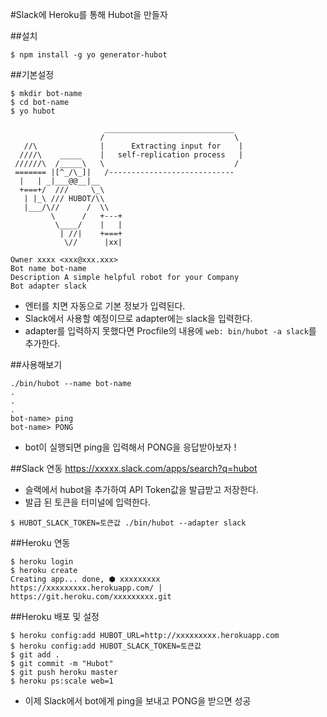 #Slack에 Heroku를 통해 Hubot을 만들자

##설치
```
$ npm install -g yo generator-hubot
```

##기본설정
```
$ mkdir bot-name
$ cd bot-name
$ yo hubot

                     _____________________________  
                    /                             \ 
   //\              |      Extracting input for    |
  ////\    _____    |   self-replication process   |
 //////\  /_____\   \                             / 
 ======= |[^_/\_]|   /----------------------------  
  |   | _|___@@__|__                                
  +===+/  ///     \_\                               
   | |_\ /// HUBOT/\\                             
   |___/\//      /  \\                            
         \      /   +---+                            
          \____/    |   |                            
           | //|    +===+                            
            \//      |xx|   
            
Owner xxxx <xxx@xxx.xxx>
Bot name bot-name
Description A simple helpful robot for your Company
Bot adapter slack
```
- 엔터를 치면 자동으로 기본 정보가 입력된다.
- Slack에서 사용할 예정이므로 adapter에는 slack을 입력한다.
- adapter를 입력하지 못했다면 Procfile의 내용에 `web: bin/hubot -a slack`를 추가한다.

##사용해보기
```
./bin/hubot --name bot-name
.
.
.
bot-name> ping
bot-name> PONG
```
- bot이 실행되면 ping을 입력해서 PONG을 응답받아보자 !

##Slack 연동
https://xxxxx.slack.com/apps/search?q=hubot

- 슬랙에서 hubot을 추가하여 API Token값을 발급받고 저장한다.
- 발급 된 토큰을 터미널에 입력한다.

```
$ HUBOT_SLACK_TOKEN=토큰값 ./bin/hubot --adapter slack
```

##Heroku 연동
```
$ heroku login
$ heroku create
Creating app... done, ⬢ xxxxxxxxx
https://xxxxxxxxx.herokuapp.com/ | https://git.heroku.com/xxxxxxxxx.git
```

##Heroku 배포 및 설정
```
$ heroku config:add HUBOT_URL=http://xxxxxxxxx.herokuapp.com
$ heroku config:add HUBOT_SLACK_TOKEN=토큰값
$ git add .
$ git commit -m "Hubot"
$ git push heroku master
$ heroku ps:scale web=1
```

- 이제 Slack에서 bot에게 ping을 보내고 PONG을 받으면 성공